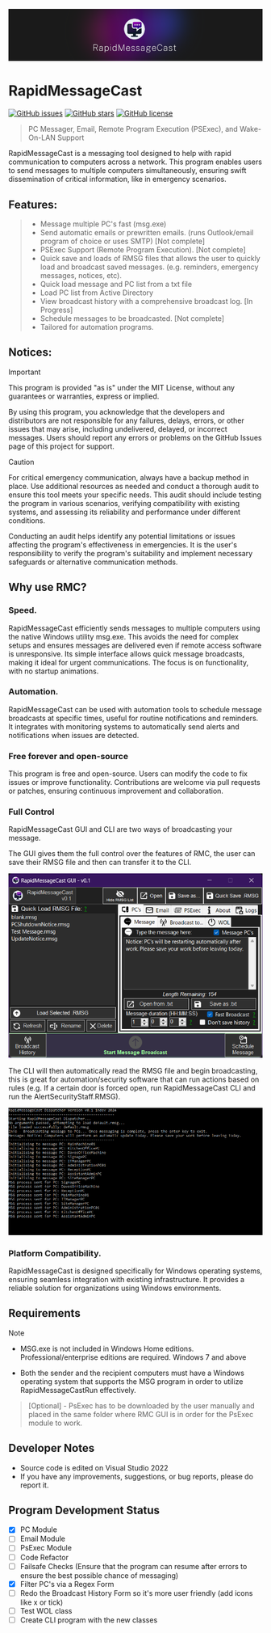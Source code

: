 <p align="center">
    <img src="static/images/RMCBanner.png" alt="RMC Banner" />
</p>

# RapidMessageCast

[![GitHub issues](https://img.shields.io/github/issues/lloyd99901/RapidMessageCast)](https://github.com/lloyd99901/RapidMessageCast/issues)
[![GitHub stars](https://img.shields.io/github/stars/lloyd99901/RapidMessageCast)](https://github.com/lloyd99901/RapidMessageCast/stargazers)
[![GitHub license](https://img.shields.io/github/license/lloyd99901/RapidMessageCast)](https://github.com/lloyd99901/RapidMessageCast/blob/master/LICENSE)

> PC Messager, Email, Remote Program Execution (PSExec), and Wake-On-LAN Support

RapidMessageCast is a messaging tool designed to help with rapid communication to computers across a network. This program enables users to send messages to multiple computers simultaneously, ensuring swift dissemination of critical information, like in emergency scenarios.

## Features:
> - Message multiple PC's fast (msg.exe)
> - Send automatic emails or prewritten emails. (runs Outlook/email program of choice or uses SMTP) [Not complete]
> - PSExec Support (Remote Program Execution). [Not complete]
> - Quick save and loads of RMSG files that allows the user to quickly load and broadcast saved messages. (e.g. reminders, emergency messages, notices, etc).
> - Quick load message and PC list from a txt file
> - Load PC list from Active Directory
> - View broadcast history with a comprehensive broadcast log. [In Progress]
> - Schedule messages to be broadcasted. [Not complete]
> - Tailored for automation programs.

## Notices:

> [!IMPORTANT]
>
> This program is provided "as is" under the MIT License, without any guarantees or warranties, express or implied.
>
> By using this program, you acknowledge that the developers and distributors are not responsible for any failures, delays, errors, or other issues that may arise, including undelivered, delayed, or incorrect messages. Users should report any errors or problems on the GitHub Issues page of this project for support.

> [!CAUTION]
> For critical emergency communication, always have a backup method in place. Use additional resources as needed and conduct a thorough audit to ensure this tool meets your specific needs. This audit should include testing the program in various scenarios, verifying compatibility with existing systems, and assessing its reliability and performance under different conditions.
>
> Conducting an audit helps identify any potential limitations or issues affecting the program's effectiveness in emergencies. It is the user's responsibility to verify the program's suitability and implement necessary safeguards or alternative communication methods.


## Why use RMC?

### Speed.
RapidMessageCast efficiently sends messages to multiple computers using the native Windows utility msg.exe. This avoids the need for complex setups and ensures messages are delivered even if remote access software is unresponsive. Its simple interface allows quick message broadcasts, making it ideal for urgent communications. The focus is on functionality, with no startup animations.

### Automation.
RapidMessageCast can be used with automation tools to schedule message broadcasts at specific times, useful for routine notifications and reminders. It integrates with monitoring systems to automatically send alerts and notifications when issues are detected.

### Free forever and open-source
This program is free and open-source. Users can modify the code to fix issues or improve functionality. Contributions are welcome via pull requests or patches, ensuring continuous improvement and collaboration.

### Full Control
RapidMessageCast GUI and CLI are two ways of broadcasting your message.

The GUI gives them the full control over the features of RMC, the user can save their RMSG file and then can transfer it to the CLI.

![MainWindow](https://raw.githubusercontent.com/lloyd99901/RapidMessageCast/master/static/images/RMCManager.png)

The CLI will then automatically read the RMSG file and begin broadcasting, this is great for automation/security software that can run actions based on rules (e.g. If a certain door is forced open, run RapidMessageCast CLI and run the AlertSecurityStaff.RMSG).
  
![Dispatcher](https://raw.githubusercontent.com/lloyd99901/RapidMessageCast/master/static/images/ExampleRMCDispatcher.png)

### Platform Compatibility.
RapidMessageCast is designed specifically for Windows operating systems, ensuring seamless integration with existing infrastructure. It provides a reliable solution for organizations using Windows environments.

## Requirements
> [!NOTE]
>
>  - MSG.exe is not included in Windows Home editions. Professional/enterprise editions are required. Windows 7 and above
>
>  - Both the sender and the recipient computers must have a Windows operating system that supports the MSG program in order to utilize RapidMessageCastRun effectively.

> [Optional] - PsExec has to be downloaded by the user manually and placed in the same folder where RMC GUI is in order for the PsExec module to work.

## Developer Notes

- Source code is edited on Visual Studio 2022
- If you have any improvements, suggestions, or bug reports, please do report it.

## Program Development Status
- [x] PC Module
- [ ] Email Module
- [ ] PsExec Module
- [ ] Code Refactor
- [ ] Failsafe Checks (Ensure that the program can resume after errors to ensure the best possible chance of messaging)
- [x] Filter PC's via a Regex Form
- [ ] Redo the Broadcast History Form so it's more user friendly (add icons like x or tick)
- [ ] Test WOL class
- [ ] Create CLI program with the new classes

